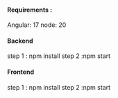 #### Requirements : ####
 Angular: 17
 node: 20



 #### Backend ####
  step 1 : npm install
  step 2 :npm start

 #### Frontend ####
  step 1 : npm install
  step 2 :npm start

